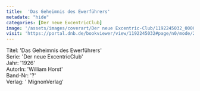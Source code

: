 ```yaml
---
title:  'Das Geheimnis des Ewerführers'
metadate: "hide"
categories: [Der neue ExcentricClub]
image: '/assets/images/coverart/Der neue Excentric-Club/1192245032_00000010.jpg'
visit: 'https://portal.dnb.de/bookviewer/view/1192245032#page/n0/mode/2up'
---
```

Titel: 'Das Geheimnis des Ewerführers' <br>
Serie: 'Der neue ExcentricClub' <br>
Jahr: '1926' <br>
AutorIn: 'William Horst' <br>
Band-Nr: '?' <br>
Verlag: ' MignonVerlag'
